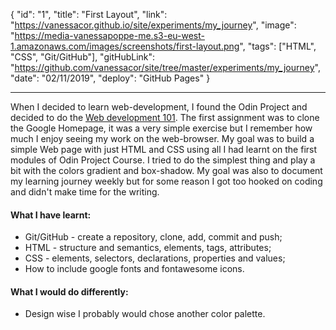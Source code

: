 {
"id": "1",
"title": "First Layout",
"link": "https://vanessacor.github.io/site/experiments/my_journey", "image": "https://media-vanessapoppe-me.s3-eu-west-1.amazonaws.com/images/screenshots/first-layout.png",
"tags": ["HTML", "CSS", "Git/GitHub"],
"gitHubLink": "https://github.com/vanessacor/site/tree/master/experiments/my_journey",
"date": "02/11/2019",
"deploy": "GitHub Pages"
}

---

When I decided to learn web-development, I found the Odin Project and decided to do the [Web development 101](https://www.theodinproject.com/courses/web-development-101). The first assignment was to clone the Google Homepage, it was a very simple exercise but I remember how much I enjoy seeing my work on the web-browser.
My goal was to build a simple Web page with just HTML and CSS using all I had learnt on the first modules of Odin Project Course. I tried to do the simplest thing and play a bit with the colors gradient and box-shadow. My goal was also to document my learning journey weekly but for some reason I got too hooked on coding and didn't make time for the writing.

#### What I have learnt:

- Git/GitHub - create a repository, clone, add, commit and push;
- HTML - structure and semantics, elements, tags, attributes;
- CSS - elements, selectors, declarations, properties and values;
- How to include google fonts and fontawesome icons.

#### What I would do differently:

- Design wise I probably would chose another color palette.
